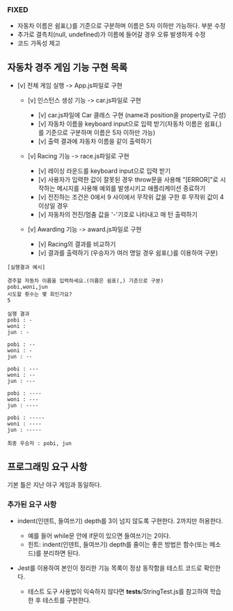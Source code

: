 ### FIXED
- 자동차 이름은 쉼표(,)를 기준으로 구분하며 이름은 5자 이하만 가능하다. 부분 수정
- 추가로 결측치(null, undefined)가 이름에 들어갈 경우 오류 발생하게 수정
- 코드 가독성 제고

## 자동차 경주 게임 기능 구현 목록

- [v] 전체 게임 실행 -> App.js파일로 구현
    - [v] 인스턴스 생성 기능 -> car.js파일로 구현
        - [v] car.js파일에 Car 클래스 구현 (name과 position을 property로 구성)
        - [v] 자동차 이름을 keyboard input으로 입력 받기(자동차 이름은 쉼표(,)를 기준으로 구분하며 이름은 5자 이하만 가능)
        - [v] 출력 결과에 자동차 이름을 같이 출력하기

    - [v] Racing 기능 -> race.js파일로 구현
        - [v] 레이싱 라운드를 keyboard input으로 입력 받기
        - [v] 사용자가 입력한 값이 잘못된 경우 throw문을 사용해 "[ERROR]"로 시작하는 메시지를 사용해 예외를 발생시키고 애플리케이션 종료하기
        - [v] 전진하는 조건은 0에서 9 사이에서 무작위 값을 구한 후 무작위 값이 4 이상일 경우
        - [v] 자동차의 전진/멈춤 값을 '-'기호로 나타내고 매 턴 출력하기

    - [v] Awarding 기능 -> award.js파일로 구현
        - [v] Racing의 결과를 비교하기
        - [v] 결과를 출력하기 (우승자가 여러 명일 경우 쉼표(,)를 이용하여 구분)



```
[실행결과 예시]

경주할 자동차 이름을 입력하세요.(이름은 쉼표(,) 기준으로 구분)
pobi,woni,jun
시도할 횟수는 몇 회인가요?
5

실행 결과
pobi : -
woni :
jun : -

pobi : --
woni : -
jun : --

pobi : ---
woni : --
jun : ---

pobi : ----
woni : ---
jun : ----

pobi : -----
woni : ----
jun : -----

최종 우승자 : pobi, jun
```

## 프로그래밍 요구 사항
기본 틀은 지난 야구 게임과 동일하다.

### 추가된 요구 사항

- indent(인덴트, 들여쓰기) depth를 3이 넘지 않도록 구현한다. 2까지만 허용한다.
  - 예를 들어 while문 안에 if문이 있으면 들여쓰기는 2이다.
  - 힌트: indent(인덴트, 들여쓰기) depth를 줄이는 좋은 방법은 함수(또는 메소드)를 분리하면 된다.

- Jest를 이용하여 본인이 정리한 기능 목록이 정상 동작함을 테스트 코드로 확인한다.
  - 테스트 도구 사용법이 익숙하지 않다면 __tests__/StringTest.js를 참고하여 학습한 후 테스트를 구현한다.



